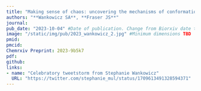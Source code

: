 ```yaml
---
title: "Making sense of chaos: uncovering the mechanisms of conformational entropy"
authors: "**Wankowicz SA**, **Fraser JS**"
journal: 
pub_date: "2023-10-04" #Date of publication. Change from Biorxiv date to Journal date once accepted
image: "/static/img/pub/2023_wankowicz_2.jpg" #Minimum dimensions TBD
pmid: 
pmcid: 
Chemrxiv Preprint: 2023-9b5k7
pdf: 
github:
links:
- name: "Celebratory tweetstorm from Stephanie Wankowicz"
  URL: "https://twitter.com/stephanie_mul/status/1709613491328594371"
---
```

